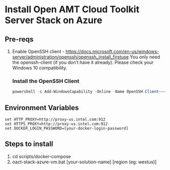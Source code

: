# Install Open AMT Cloud Toolkit Server Stack on Azure


## Pre-reqs
1.	Enable OpenSSH client - https://docs.microsoft.com/en-us/windows-server/administration/openssh/openssh_install_firstuse 
    You only need the openssh-client (if you don’t have it already). Please check your Windows 10 compatibility. 
    ### Install the OpenSSH Client
      ``` powershell
      powershell -c Add-WindowsCapability -Online -Name OpenSSH.Client~~~~0.0.1.0
      ```

## Environment Variables

``` shell
set HTTP_PROXY=http://proxy-us.intel.com:912
set HTTPS_PROXY=http://proxy-us.intel.com:912
set DOCKER_LOGIN_PASSWORD=[your-docker-login-password]
```

## Steps to install
1. cd scripts/docker-compose
2. oact-stack-azure-vm.bat [your-solution-name] [region (eg: westus)]